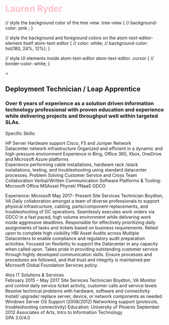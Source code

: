 
<!DOCTYPE html>
<html>
<head>
<h1 style="color:pink;">Lauren Ryder</h1>

// style the background color of the tree view
.tree-view {
  // background-color: pink ;
}

// style the background and foreground colors on the atom-text-editor-element itself
atom-text-editor {
  // color: white;
  // background-color: hsl(180, 24%, 12%);
}

// style UI elements inside atom-text-editor
atom-text-editor .cursor {
  // border-color: white;
}
</head>

< <h2> Deployment Technician / Leap Apprentice </h2>
<h3>Over 6 years of experience as a solution driven information technology professional with proven education and experience while delivering projects and throughput well within targeted SLAs.</h3>

</html>

Specific Skills:

HP Server Hardware support
Cisco, F5 and Juniper Network   
Datacenter network infrastructure
Organized and efficient in a dynamic and high-pressure environment
Experience in Bing, Office 365, Xbox, OneDrive and Microsoft Azure platforms                        
Experience performing cable installations, hardware rack /stack installations, testing, and troubleshooting using standard datacenter processes.
Problem Solving
Customer Service and Cross Team Collaboration
Verbal/Written Communication
Software Platforms & Tooling:
Microsoft Office
MSAsset
Phynet/ PNaaS
GDCO  

Experience:
Microsoft                                                                                                                                                     May 2017- Present
Site Services Technician                                                                                                                                      Boydton, VA
Daily collaboration amongst a team of diverse professionals to support physical infrastructure, cabling, parts/component replacements, and troubleshooting of DC operations.
Seamlessly executes work orders via GDCO in a fast paced, high volume environment while delivering work inside aggressive deadlines.
Responsible for effectively prioritizing daily assignments of tasks and tickets based on business requirements.
Relied upon to complete high visibility HBI Asset Audits across Multiple Datacenters to enable compliance and regulatory audit preparation activities.
Focused on flexibility to support the Datacenter in any capacity when called upon.
Takes pride in providing outstanding customer service through highly developed communication skills.
Ensure processes and procedures are followed, and that trust and integrity is maintained per Microsoft Global Foundation Services policy.

Atos IT Solutions & Services                  
February 2015 – May 2017
Site Services Technician                                                                                                                                      Boydton, VA
Monitor and control daily service ticket activity, customer calls and service levels
Resolve technical problems with hardware, software and connectivity
Install/ upgrade/ replace server, device, or network components as needed
Windows Server OS Support (2008/2012)
Networking support (protocols, troubleshooting connectivity)
Education:
University of Phoenix                                                                                                                       September 2012
Associates of Arts, Intro to Information Technology  
GPA 3.0/4.0  
